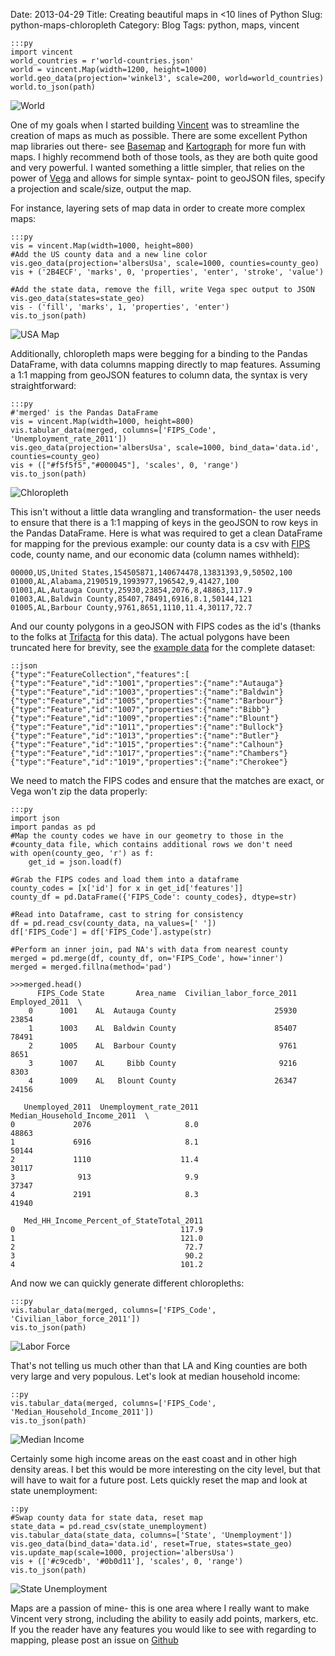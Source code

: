 Date: 2013-04-29
Title: Creating beautiful maps in <10 lines of Python
Slug: python-maps-chloropleth
Category: Blog
Tags: python, maps, vincent

    :::py
    import vincent
    world_countries = r'world-countries.json'
    world = vincent.Map(width=1200, height=1000)
    world.geo_data(projection='winkel3', scale=200, world=world_countries)
    world.to_json(path)
![World](http://farm9.staticflickr.com/8394/8695267202_89da3761d7_z.jpg)  

One of my goals when I started building [Vincent](https://github.com/wrobstory/vincent) was to streamline the
creation of maps as much as possible. There are some excellent Python map libraries out there- see [Basemap](https://github.com/matplotlib/basemap) and [Kartograph](https://github.com/kartograph/kartograph.py) for
more fun with maps. I highly recommend both of those tools, as they are both quite good and very powerful. I 
wanted something a little simpler, that relies on the power of [Vega](http://trifacta.github.io/vega/) and allows for simple syntax- point to geoJSON files, specify a projection and scale/size, output the map.

For instance, layering sets of map data in order to create more complex maps: 

    :::py
    vis = vincent.Map(width=1000, height=800)
    #Add the US county data and a new line color
    vis.geo_data(projection='albersUsa', scale=1000, counties=county_geo)
    vis + ('2B4ECF', 'marks', 0, 'properties', 'enter', 'stroke', 'value')

    #Add the state data, remove the fill, write Vega spec output to JSON
    vis.geo_data(states=state_geo)
    vis - ('fill', 'marks', 1, 'properties', 'enter')
    vis.to_json(path)
    
![USA Map](http://farm9.staticflickr.com/8389/8690908267_d7a3a83dae_z.jpg)

Additionally, chloropleth maps were begging for a binding to the Pandas DataFrame, with data columns mapping directly to map features. Assuming a 1:1 mapping from geoJSON features to column data, the syntax is very straightforward: 

    :::py
    #'merged' is the Pandas DataFrame
    vis = vincent.Map(width=1000, height=800)
    vis.tabular_data(merged, columns=['FIPS_Code', 'Unemployment_rate_2011']) 
    vis.geo_data(projection='albersUsa', scale=1000, bind_data='data.id', counties=county_geo)
    vis + (["#f5f5f5","#000045"], 'scales', 0, 'range')
    vis.to_json(path)
    
![Chloropleth](http://farm9.staticflickr.com/8543/8692026644_a1ee888398_z.jpg)
    
This isn't without a little data wrangling and transformation- the user needs to ensure that there is a 1:1 mapping of keys in the geoJSON to row keys in the Pandas DataFrame. Here is what was required to get a clean DataFrame for mapping for the previous example: our county data is a csv with [FIPS](http://en.wikipedia.org/wiki/Federal_Information_Processing_Standard) code, county name, and our economic data (column names withheld): 
   
    00000,US,United States,154505871,140674478,13831393,9,50502,100
    01000,AL,Alabama,2190519,1993977,196542,9,41427,100
    01001,AL,Autauga County,25930,23854,2076,8,48863,117.9
    01003,AL,Baldwin County,85407,78491,6916,8.1,50144,121
    01005,AL,Barbour County,9761,8651,1110,11.4,30117,72.7
    
And our county polygons in a geoJSON with FIPS codes as the id's (thanks to the folks at [Trifacta](http://trifacta.github.io/vega/) for this data). The actual polygons have been truncated here for brevity, see the [example data](https://github.com/wrobstory/vincent/tree/master/examples/data) for the complete dataset: 

    ::json
    {"type":"FeatureCollection","features":[
    {"type":"Feature","id":"1001","properties":{"name":"Autauga"}
    {"type":"Feature","id":"1003","properties":{"name":"Baldwin"}
    {"type":"Feature","id":"1005","properties":{"name":"Barbour"}
    {"type":"Feature","id":"1007","properties":{"name":"Bibb"}
    {"type":"Feature","id":"1009","properties":{"name":"Blount"}
    {"type":"Feature","id":"1011","properties":{"name":"Bullock"}
    {"type":"Feature","id":"1013","properties":{"name":"Butler"}
    {"type":"Feature","id":"1015","properties":{"name":"Calhoun"}
    {"type":"Feature","id":"1017","properties":{"name":"Chambers"}
    {"type":"Feature","id":"1019","properties":{"name":"Cherokee"}

We need to match the FIPS codes and ensure that the matches are exact, or Vega won't zip the data properly: 

    :::py
    import json
    import pandas as pd
    #Map the county codes we have in our geometry to those in the
    #county_data file, which contains additional rows we don't need
    with open(county_geo, 'r') as f:
        get_id = json.load(f)
    
    #Grab the FIPS codes and load them into a dataframe
    county_codes = [x['id'] for x in get_id['features']]
    county_df = pd.DataFrame({'FIPS_Code': county_codes}, dtype=str)

    #Read into Dataframe, cast to string for consistency
    df = pd.read_csv(county_data, na_values=[' '])
    df['FIPS_Code'] = df['FIPS_Code'].astype(str)

    #Perform an inner join, pad NA's with data from nearest county
    merged = pd.merge(df, county_df, on='FIPS_Code', how='inner')
    merged = merged.fillna(method='pad')
    
    >>>merged.head()
          FIPS_Code State       Area_name  Civilian_labor_force_2011  Employed_2011  \
        0      1001    AL  Autauga County                      25930          23854   
        1      1003    AL  Baldwin County                      85407          78491   
        2      1005    AL  Barbour County                       9761           8651   
        3      1007    AL     Bibb County                       9216           8303   
        4      1009    AL   Blount County                      26347          24156   

       Unemployed_2011  Unemployment_rate_2011  Median_Household_Income_2011  \
    0             2076                     8.0                         48863   
    1             6916                     8.1                         50144   
    2             1110                    11.4                         30117   
    3              913                     9.9                         37347   
    4             2191                     8.3                         41940   

       Med_HH_Income_Percent_of_StateTotal_2011  
    0                                     117.9  
    1                                     121.0  
    2                                      72.7  
    3                                      90.2  
    4                                     101.2 
    
And now we can quickly generate different chloropleths: 

    :::py
    vis.tabular_data(merged, columns=['FIPS_Code', 'Civilian_labor_force_2011']) 
    vis.to_json(path)
    
![Labor Force](http://farm9.staticflickr.com/8545/8694182969_9a6e04fe92_z.jpg)
    
That's not telling us much other than that LA and King counties are both very large and very populous. Let's look at median household income: 

    ::py
    vis.tabular_data(merged, columns=['FIPS_Code', 'Median_Household_Income_2011'])
    vis.to_json(path)
    
![Median Income](http://farm9.staticflickr.com/8536/8694183111_c2c80516df_z.jpg)
    
Certainly some high income areas on the east coast and in other high density areas. I bet this would be more interesting on the city level, but that will have to wait for a future post. Lets quickly reset the map and look at state unemployment: 

    ::py
    #Swap county data for state data, reset map
    state_data = pd.read_csv(state_unemployment)
    vis.tabular_data(state_data, columns=['State', 'Unemployment'])
    vis.geo_data(bind_data='data.id', reset=True, states=state_geo)
    vis.update_map(scale=1000, projection='albersUsa')
    vis + (['#c9cedb', '#0b0d11'], 'scales', 0, 'range')
    vis.to_json(path)
    
![State Unemployment](http://farm9.staticflickr.com/8541/8695302818_4c83792642_z.jpg)

Maps are a passion of mine- this is one area where I really want to make Vincent very strong, including the ability to easily add points, markers, etc. If you the reader have any features you would like to see with regarding to mapping, please post an issue on [Github](https://github.com/wrobstory/vincent/issues)



